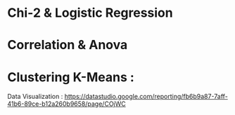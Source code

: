 # Chi-2 & Logistic Regression
# Correlation & Anova
# Clustering K-Means :
Data Visualization : https://datastudio.google.com/reporting/fb6b9a87-7aff-41b6-89ce-b12a260b9658/page/COjWC
